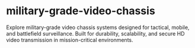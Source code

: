 # military-grade-video-chassis
Explore military-grade video chassis systems designed for tactical, mobile, and battlefield surveillance. Built for durability, scalability, and secure HD video transmission in mission-critical environments.
